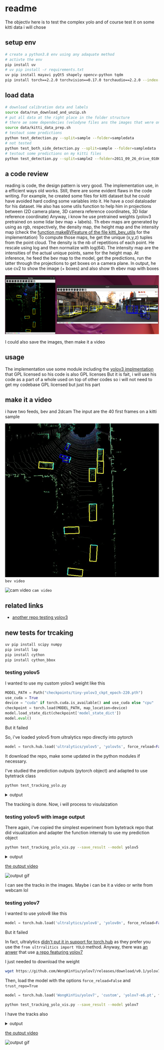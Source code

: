 # readme

The objectiv here is to test the complex yolo and of course test it on some kitti data i will chose

## setup env

```bash
# create a python3.8 env using any adaquate method
# activte the env
pip install uv
# uv pip install -r requirements.txt
uv pip install mayavi pyQt5 shapely opencv-python tqdm
pip install torch==2.2.0 torchvision==0.17.0 torchaudio==2.2.0 --index-url https://download.pytorch.org/whl/cpu
```

## load data

```bash
# download calibration data and labels
source data/run_download_and_unzip.sh
# put all data at the right place in the folder structure
# there ae some dependecies (velodyne files ans the images that were on a usb)
source data/kitti_data_prep.sh
# testout some predictions
python test_detection.py --split=sample --folder=sampledata  
# not tested
python test_both_side_detection.py --split=sample --folder=sampledata
# testout some predictions on my kitti files
python test_detection.py --split=sample2 --folder=2011_09_26_drive_0106_sync
```

## a code review

reading is code, the design pattern is very good. The implementation use, in a efficient ways old works. Still, there are some evident flaws in the code writing. For example, he created some files for kitti dataset but he could have avoided hard coding some variables into it.
He have a cool dataloader for his dataset.
He also has some utils function to help him in projections between (2D camera plane, 3D camera reference coordinates, 3D lidar reference coordinate)
Anyway, i know he use pretrained weights (yolov3 pretrained on some lidar bev map + labels).
Th ebev maps are generated by using as rgb, respectively, the density map, the height map and the intensity map (check the [function makeBVFeature of the file kitti_bev_utils](../utils/kitti_bev_utils.py) for the implementation)
To compute those maps, he get the unique (x,y,z) tuples from the point cloud. The density is the nb of repetitions of each point. He rescale using log and then normalize with log(64). The intensity map are the intensities of the actual unique points, same for the height map.
At inference, he feed the bev map to the model, get the predictions, run the latter through the projections to get boxes on a camera plane. In output, he use cv2 to show the image (+ boxes) and also show th ebev map with boxes

![images result](./images/img-result-on-kitti.png)

I could also save the images, then make it a video

## usage

The implementation use some module including the [yolov3 implmentation](https://github.com/eriklindernoren/PyTorch-YOLOv3) that GPL licensed so his code is also GPL licenses
But it is fait, i will use his code as a part of a whole used on top of other codes so i will not need to get my codebase GPL licensed but just his part

## make it a video

i have two feeds, bev and 2dcam
The input are the 40 first frames on a kitti sample

![bev video](./images/output/bev-output.gif)
`bev video`

![cam video](./images/output/img2d-output.gif)
`cam video`

## related links

- [another repo testing yolov3](https://github.com/eriklindernoren/PyTorch-YOLOv3)

## new tests for trcaking

```bash
uv pip install scipy numpy
pip install lap
pip install cython
pip install cython_bbox
```

### testing yolov5

I wanted to use my custom yolov3 weight like this

```python
MODEL_PATH = Path("checkpoints/tiny-yolov3_ckpt_epoch-220.pth")
use_cuda = True
device = "cuda" if torch.cuda.is_available() and use_cuda else "cpu"
checkpoint = torch.load(MODEL_PATH, map_location=device)
model.load_state_dict(checkpoint['model_state_dict'])
model.eval()
```

But it failed

So, i've loaded yolov5 from ultralytics repo directly into pytorch

```python
model = torch.hub.load('ultralytics/yolov5', 'yolov5s', force_reload=False) # or yolov5m, yolov5l, yolov5x, custom
```

It download the repo, make some updated in the python modules if necessary.

I've studied the prediction outputs (pytorch object) and adapted to use bytetrack class

```bash
python test_tracking_yolo.py 
```

<details>
<summary>output</summary>

Using cache found in /home/ubuntu/.cache/torch/hub/ultralytics_yolov5_master
YOLOv5 🚀 2024-4-1 Python-3.8.18 torch-2.2.0+cpu CPU

Fusing layers...
YOLOv5s summary: 213 layers, 7225885 parameters, 0 gradients, 16.4 GFLOPs
Adding AutoShape...
[OT_1_(1-1), OT_2_(1-1), OT_3_(1-1), OT_4_(1-1), OT_5_(1-1), OT_6_(1-1), OT_7_(1-1), OT_8_(1-1), OT_9_(1-1)]
[OT_1_(1-2), OT_2_(1-2), OT_3_(1-2), OT_4_(1-2), OT_5_(1-2), OT_6_(1-2), OT_7_(1-2), OT_8_(1-2)]
...
[OT_1_(1-36), OT_2_(1-36), OT_3_(1-36), OT_7_(1-36), OT_5_(1-36), OT_13_(3-36), OT_11_(3-36), OT_24_(26-36)]
[OT_1_(1-37), OT_2_(1-37), OT_3_(1-37), OT_7_(1-37), OT_5_(1-37), OT_13_(3-37), OT_10_(2-37), OT_26_(33-37), OT_4_(1-37), OT_6_(1-37), OT_12_(3-37)]
[OT_1_(1-38), OT_2_(1-38), OT_3_(1-38), OT_7_(1-38), OT_5_(1-38), OT_13_(3-38), OT_10_(2-38), OT_26_(33-38), OT_11_(3-38)]
[OT_1_(1-39), OT_2_(1-39), OT_3_(1-39), OT_7_(1-39), OT_5_(1-39), OT_13_(3-39), OT_10_(2-39), OT_26_(33-39), OT_28_(38-39), OT_11_(3-39)]
[OT_1_(1-40), OT_2_(1-40), OT_3_(1-40), OT_7_(1-40), OT_5_(1-40), OT_10_(2-40), OT_8_(1-40), OT_4_(1-40), OT_6_(1-40)]
</details>

The tracking is done. Now, i will process to visulaization

### testing yolov5 with image output

There again, i've copied the simplest experiment from bytetrack repo that did visualization and adapter the function internaly to use my prediction object

```bash
python test_tracking_yolo_vis.py --save_result --model yolov5
```

<details>
<summary>output</summary>
Using cache found in /home/ubuntu/.cache/torch/hub/ultralytics_yolov5_master
YOLOv5 🚀 2024-4-1 Python-3.8.18 torch-2.2.0+cpu CPU

Fusing layers...
YOLOv5s summary: 213 layers, 7225885 parameters, 0 gradients, 16.4 GFLOPs
Adding AutoShape...
Processing frame 20 (0.00 fps)
Processing frame 40 (0.00 fps)
save results to output/2024_04_03_11_45_20.txt
saved video to docs/images/output/yolo-track/cam-output-yolov5.avi
</details>

[the output video](./images/output/yolo-track/cam-output-yolov5.avi)

![output gif](./images/output/yolo-track/cam-output-yolov5.gif)

I can see the tracks in the images. Maybe i can be it a video or write from webcam lol

### testing yolov7

I wanted to use yolov8 like this

```python
model = torch.hub.load('ultralytics/yolov8', 'yolov8n', force_reload=False)
```

But it failed

In fact, ultralytics [didn't put it in support for torch.hub](https://github.com/ultralytics/ultralytics/issues/286#issuecomment-1480545123) as they prefer you use the `from ultrralitics import YOLO` method. Anyway, there was [an anwer](https://github.com/ultralytics/ultralytics/issues/286#issuecomment-1686405541) that use [a repo featuring yolov7](https://github.com/WongKinYiu/yolov7)

I just needed to download the weight

```bash
wget https://github.com/WongKinYiu/yolov7/releases/download/v0.1/yolov7-e6.pt
```

Then, load the model with the options `force_reload=False` and `trust_repo=True`

```python
model = torch.hub.load('WongKinYiu/yolov7', 'custom', 'yolov7-e6.pt', force_reload=False, trust_repo=True)
```

```bash
python test_tracking_yolo_vis.py --save_result --model yolov7
```

I have the tracks also

<details>
<summary>output</summary>
Using cache found in /home/ubuntu/.cache/torch/hub/WongKinYiu_yolov7_main

                 from  n    params  module                                  arguments                     
  0                -1  1         0  models.common.ReOrg                     []
  1                -1  1      8800  models.common.Conv                      [12, 80, 3, 1]
  2                -1  1     70880  models.common.DownC                     [80, 160, 1]
.................................................
.................................................
.................................................
.................................................
.................................................
134[-1, -2, -3, -4, -5, -6, -7, -8]  1         0  models.common.Concat                    [1]
135                -1  1   1639680  models.common.Conv                      [2560, 640, 1, 1]
136                99  1    461440  models.common.Conv                      [160, 320, 3, 1]
137               111  1   1844480  models.common.Conv                      [320, 640, 3, 1]
138               123  1   4149120  models.common.Conv                      [480, 960, 3, 1]
139               135  1   7375360  models.common.Conv                      [640, 1280, 3, 1]
140[136, 137, 138, 139]  1    817020  models.yolo.Detect                      [80, [[19, 27, 44, 40, 38, 94], [96, 68, 86, 152, 180, 137], [140, 301, 303, 264, 238, 542], [436, 615, 739, 380, 925, 792]], [320, 640, 960, 1280]]
/home/ubuntu/Documents/GitHub/melint/lidar-object-classification-code-index/3rd-parties/Complex-YOLOv3/.venv/lib/python3.8/site-packages/torch/functional.py:507: UserWarning: torch.meshgrid: in an upcoming release, it will be required to pass the indexing argument. (Triggered internally at ../aten/src/ATen/native/TensorShape.cpp:3549.)
  return _VF.meshgrid(tensors, **kwargs)  # type: ignore[attr-defined]
Model Summary: 614 layers, 97246652 parameters, 97246652 gradients, 129.3 GFLOPS

Adding autoShape...
YOLOR 🚀 2024-4-2 torch 2.2.0+cpu CPU

Processing frame 20 (0.00 fps)
Processing frame 40 (0.00 fps)
save results to output/2024_04_03_11_55_39.txt
saved video to docs/images/output/yolo-track/cam-output-yolov7.avi
</details>

[the output video](./images/output/yolo-track/cam-output-yolov7.avi)

![output gif](./images/output/yolo-track/cam-output-yolov7.gif)
